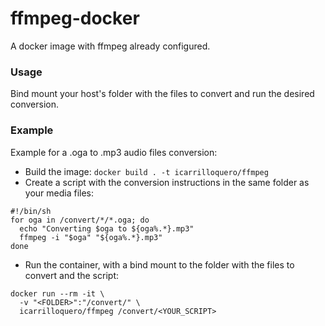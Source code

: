 # ffmpeg-docker

A docker image with ffmpeg already configured.

### Usage
Bind mount your host's folder with the files to convert and run the desired conversion.

### Example
Example for a .oga to .mp3 audio files conversion:

* Build the image: `docker build . -t icarrilloquero/ffmpeg`
* Create a script with the conversion instructions in the same folder as your media files:
```
#!/bin/sh
for oga in /convert/*/*.oga; do
  echo "Converting $oga to ${oga%.*}.mp3"
  ffmpeg -i "$oga" "${oga%.*}.mp3"
done
```
* Run the container, with a bind mount to the folder with the files to convert and the script:
```
docker run --rm -it \
  -v "<FOLDER>":"/convert/" \
  icarrilloquero/ffmpeg /convert/<YOUR_SCRIPT>
```
